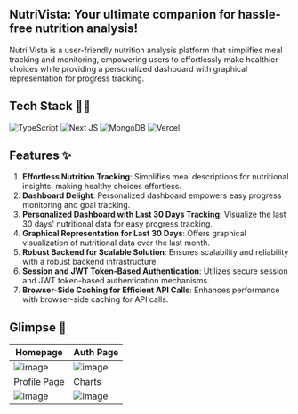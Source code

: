 ## NutriVista: Your ultimate companion for hassle-free nutrition analysis!

Nutri Vista is a user-friendly nutrition analysis platform that simplifies meal tracking and monitoring, empowering users to effortlessly make healthier choices while providing a personalized dashboard with graphical representation for progress tracking.

## Tech Stack 🧑‍💻

![TypeScript](https://img.shields.io/badge/typescript-%23007ACC.svg?style=for-the-badge&logo=typescript&logoColor=white) ![Next JS](https://img.shields.io/badge/Next-black?style=for-the-badge&logo=next.js&logoColor=white) ![MongoDB](https://img.shields.io/badge/MongoDB-%234ea94b.svg?style=for-the-badge&logo=mongodb&logoColor=white) ![Vercel](https://img.shields.io/badge/vercel-%23000000.svg?style=for-the-badge&logo=vercel&logoColor=white)

## Features ✨

1. **Effortless Nutrition Tracking**: Simplifies meal descriptions for nutritional insights, making healthy choices effortless.
2. **Dashboard Delight**: Personalized dashboard empowers easy progress monitoring and goal tracking.
3. **Personalized Dashboard with Last 30 Days Tracking**: Visualize the last 30 days' nutritional data for easy progress tracking.
4. **Graphical Representation for Last 30 Days**: Offers graphical visualization of nutritional data over the last month.
5. **Robust Backend for Scalable Solution**: Ensures scalability and reliability with a robust backend infrastructure.
6. **Session and JWT Token-Based Authentication**: Utilizes secure session and JWT token-based authentication mechanisms.
7. **Browser-Side Caching for Efficient API Calls**: Enhances performance with browser-side caching for API calls.

## Glimpse 👀
| Homepage  | Auth Page |
| ------------- | ------------- |
| ![image](https://github.com/nikhil25803/nutri-vista/assets/93156825/8c0b4afd-1478-4933-a41e-ca791d1787f8) | ![image](https://github.com/nikhil25803/nutri-vista/assets/93156825/b24aec27-f096-40b1-a1c0-153cfe8d5d74) |
| Profile Page  | Charts |
| ![image](https://github.com/nikhil25803/nutri-vista/assets/93156825/2a035fcd-8ec7-41ed-bdfc-9eebe10b698c) | ![image](https://github.com/nikhil25803/nutri-vista/assets/93156825/ec00b3b8-f813-43b9-ae64-5360ca3aa209) |
